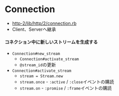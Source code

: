 # Connection
- [http-2/lib/http/2/connection.rb](https://github.com/igrigorik/http-2/blob/master/lib/http/2/connection.rb)
- Client、Serverへ継承

#### コネクション中に新しいストリームを生成する
- `Connection#new_stream`
  - `Connection#activate_stream`
  - `@stream_id`の更新
- `Connection#activate_stream`
  - `stream = Stream.new`
  - `stream.once` - `:active` / `:close`イベントの購読
  - `stream.on` - `:promise` / `:frame`イベントの購読
